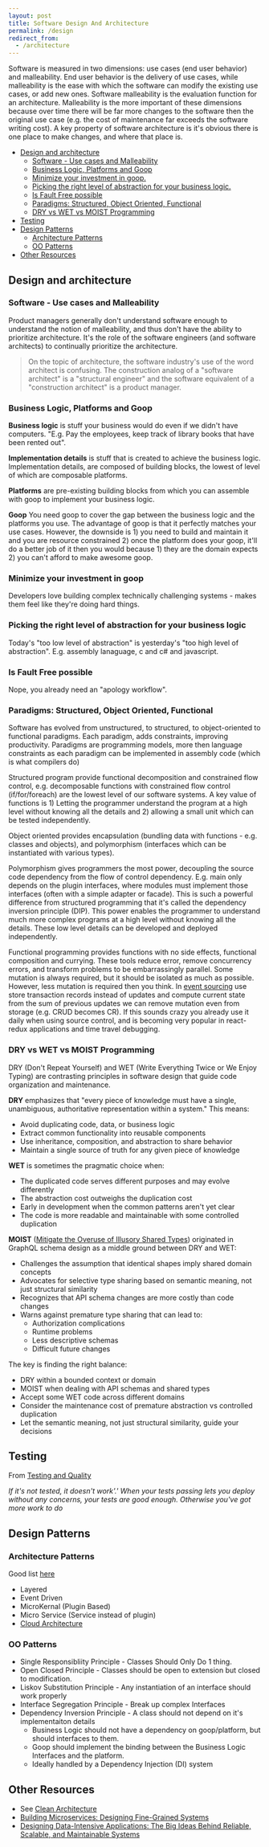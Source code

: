 ```yaml
---
layout: post
title: Software Design And Architecture
permalink: /design
redirect_from:
  - /architecture
---
```


Software is measured in two dimensions: use cases (end user behavior) and malleability. End user behavior is the delivery of use cases, while malleability is the ease with which the software can modify the existing use cases, or add new ones. Software malleability is the evaluation function for an architecture. Malleability is the more important of these dimensions because over time there will be far more changes to the software then the original use case (e.g. the cost of maintenance far exceeds the software writing cost). A key property of software architecture is it's obvious there is one place to make changes, and where that place is.

<!-- prettier-ignore-start -->
<!-- vim-markdown-toc-start -->

- [Design and architecture](#design-and-architecture)
    - [Software - Use cases and Malleability](#software---use-cases-and-malleability)
    - [Business Logic, Platforms and Goop](#business-logic-platforms-and-goop)
    - [Minimize your investment in goop.](#minimize-your-investment-in-goop)
    - [Picking the right level of abstraction for your business logic.](#picking-the-right-level-of-abstraction-for-your-business-logic)
    - [Is Fault Free possible](#is-fault-free-possible)
    - [Paradigms: Structured, Object Oriented, Functional](#paradigms-structured-object-oriented-functional)
    - [DRY vs WET vs MOIST Programming](#dry-vs-wet-vs-moist-programming)
- [Testing](#testing)
- [Design Patterns](#design-patterns)
    - [Architecture Patterns](#architecture-patterns)
    - [OO Patterns](#oo-patterns)
- [Other Resources](#other-resources)

<!-- vim-markdown-toc-end -->
<!-- prettier-ignore-end -->

## Design and architecture

### Software - Use cases and Malleability

Product managers generally don't understand software enough to understand the notion of malleability, and thus don't have the ability to prioritize architecture. It's the role of the software engineers (and software architects) to continually prioritize the architecture.

> On the topic of architecture, the software industry's use of the word architect is confusing. The construction analog of a "software architect" is a "structural engineer" and the software equivalent of a "construction architect" is a product manager.

### Business Logic, Platforms and Goop

**Business logic** is stuff your business would do even if we didn't have computers. "E.g. Pay the employees, keep track of library books that have been rented out".

**Implementation details** is stuff that is created to achieve the business logic. Implementation details, are composed of building blocks, the lowest of level of which are composable platforms.

**Platforms** are pre-existing building blocks from which you can assemble with goop to implement your business logic.

**Goop** You need goop to cover the gap between the business logic and the platforms you use. The advantage of goop is that it perfectly matches your use cases. However, the downside is 1) you need to build and maintain it and you are resource constrained 2) once the platform does your goop, it'll do a better job of it then you would because 1) they are the domain expects 2) you can't afford to make awesome goop.

### Minimize your investment in goop

Developers love building complex technically challenging systems - makes them feel like they're doing hard things.

### Picking the right level of abstraction for your business logic

Today's "too low level of abstraction" is yesterday's "too high level of abstraction". E.g. assembly lanaguage, c and c# and javascript.

### Is Fault Free possible

Nope, you already need an "apology workflow".

### Paradigms: Structured, Object Oriented, Functional

Software has evolved from unstructured, to structured, to object-oriented to functional paradigms. Each paradigm, adds constraints, improving productivity. Paradigms are programming models, more then language constraints as each paradigm can be implemented in assembly code (which is what compilers do)

Structured program provide functional decomposition and constrained flow control, e.g. decomposable functions with constrained flow control (if/for/foreach) are the lowest level of our software systems. A key value of functions is 1) Letting the programmer understand the program at a high level without knowing all the details and 2) allowing a small unit which can be tested independently.

Object oriented provides encapsulation (bundling data with functions - e.g. classes and objects), and polymorphism (interfaces which can be instantiated with various types).

Polymorphism gives programmers the most power, decoupling the source code dependency from the flow of control dependency. E.g. main only depends on the plugin interfaces, where modules must implement those interfaces (often with a simple adapter or facade). This is such a powerful difference from structured programming that it's called the dependency inversion principle (DIP). This power enables the programmer to understand much more complex programs at a high level without knowing all the details. These low level details can be developed and deployed independently.

Functional programming provides functions with no side effects, functional composition and currying. These tools reduce error, remove concurrency errors, and transform problems to be embarrassingly parallel. Some mutation is always required, but it should be isolated as much as possible. However, less mutation is required then you think. In [event sourcing](https://docs.microsoft.com/en-us/azure/architecture/patterns/event-sourcing) use store transaction records instead of updates and compute current state from the sum of previous updates we can remove mutation even from storage (e.g. CRUD becomes CR). If this sounds crazy you already use it daily when using source control, and is becoming very popular in react-redux applications and time travel debugging.

### DRY vs WET vs MOIST Programming

DRY (Don't Repeat Yourself) and WET (Write Everything Twice or We Enjoy Typing) are contrasting principles in software design that guide code organization and maintenance.

**DRY** emphasizes that "every piece of knowledge must have a single, unambiguous, authoritative representation within a system." This means:

- Avoid duplicating code, data, or business logic
- Extract common functionality into reusable components
- Use inheritance, composition, and abstraction to share behavior
- Maintain a single source of truth for any given piece of knowledge

**WET** is sometimes the pragmatic choice when:

- The duplicated code serves different purposes and may evolve differently
- The abstraction cost outweighs the duplication cost
- Early in development when the common patterns aren't yet clear
- The code is more readable and maintainable with some controlled duplication

**MOIST** ([Mitigate the Overuse of Illusory Shared Types](https://gist.github.com/idvorkin/137e47499b21b25e20ce590f1e5efc27)) originated in GraphQL schema design as a middle ground between DRY and WET:

- Challenges the assumption that identical shapes imply shared domain concepts
- Advocates for selective type sharing based on semantic meaning, not just structural similarity
- Recognizes that API schema changes are more costly than code changes
- Warns against premature type sharing that can lead to:
  - Authorization complications
  - Runtime problems
  - Less descriptive schemas
  - Difficult future changes

The key is finding the right balance:

- DRY within a bounded context or domain
- MOIST when dealing with API schemas and shared types
- Accept some WET code across different domains
- Consider the maintenance cost of premature abstraction vs controlled duplication
- Let the semantic meaning, not just structural similarity, guide your decisions

## Testing

From [Testing and Quality](/testing)

_If it's not tested, it doesn't work'.' When your tests passing lets you deploy without any concerns, your tests are good enough. Otherwise you've got more work to do_

## Design Patterns

### Architecture Patterns

Good list [here](https://orkhanscience.medium.com/software-architecture-patterns-5-mins-read-e9e3c8eb47d2)

- Layered
- Event Driven
- MicroKernal (Plugin Based)
- Micro Service (Service instead of plugin)
- [Cloud Architecture](/td/cloud-first-applications)

### OO Patterns

- Single Responsibliity Principle - Classes Should Only Do 1 thing.
- Open Closed Principle - Classes should be open to extension but closed to modification.
- Liskov Substitution Principle - Any instantiation of an interface should work properly
- Interface Segregation Principle - Break up complex Interfaces
- Dependency Inversion Principle - A class should not depend on it's implementaiton details
  - Business Logic should not have a dependency on goop/platform, but should interfaces to them.
  - Goop should implement the binding between the Business Logic Interfaces and the platform.
  - Ideally handled by a Dependency Injection (DI) system

## Other Resources

- See [Clean Architecture](/d/2017-11-04-clean-architecture)
- [Building Microservices: Designing Fine-Grained Systems](https://www.amazon.com/Building-Microservices-Designing-Fine-Grained-Systems/dp/1491950358)
- [Designing Data-Intensive Applications: The Big Ideas Behind Reliable, Scalable, and Maintainable Systems](https://www.amazon.com/Designing-Data-Intensive-Applications-Reliable-Maintainable/dp/1449373321/ref=pd_lpo_sbs_14_t_0?_encoding=UTF8&psc=1&refRID=AZ1QGMVFB2K45MWY14X0)
